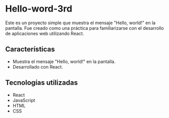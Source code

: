 # Hello-word-3rd

Este es un proyecto simple que muestra el mensaje "Hello, world!" en la pantalla. Fue creado como una práctica para familiarizarse con el desarrollo de aplicaciones web utilizando React.

## Características

- Muestra el mensaje "Hello, world!" en la pantalla.
- Desarrollado con React.

## Tecnologías utilizadas

- React
- JavaScript
- HTML
- CSS
